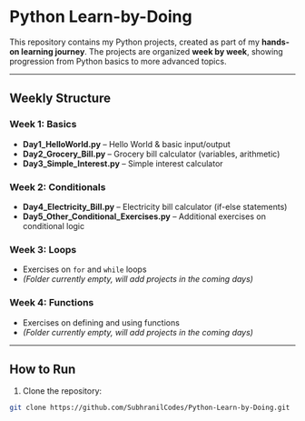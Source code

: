 # Python Learn-by-Doing

This repository contains my Python projects, created as part of my **hands-on learning journey**. The projects are organized **week by week**, showing progression from Python basics to more advanced topics.

---

## Weekly Structure

### Week 1: Basics
- **Day1_HelloWorld.py** – Hello World & basic input/output  
- **Day2_Grocery_Bill.py** – Grocery bill calculator (variables, arithmetic)  
- **Day3_Simple_Interest.py** – Simple interest calculator  

### Week 2: Conditionals
- **Day4_Electricity_Bill.py** – Electricity bill calculator (if-else statements)  
- **Day5_Other_Conditional_Exercises.py** – Additional exercises on conditional logic  

### Week 3: Loops
- Exercises on `for` and `while` loops  
- *(Folder currently empty, will add projects in the coming days)*

### Week 4: Functions
- Exercises on defining and using functions  
- *(Folder currently empty, will add projects in the coming days)*

---

## How to Run

1. Clone the repository:

```bash
git clone https://github.com/SubhranilCodes/Python-Learn-by-Doing.git
